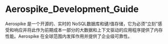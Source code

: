 # Aerospike_Development_Guide
Aerospike 是一个开源的、实时的 NoSQL数据库和键/值存储，它为必须“立刻”感受和响应并将此作为前期成本一部分的大数据和上下文驱动的应用程序提供了内存性能。Aerospike 在全球范围内发挥作用并提供了企业级可靠性。
